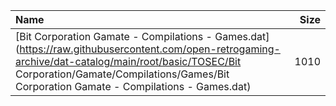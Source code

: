 |Name|Size|
|:---|---:|
|[Bit Corporation Gamate - Compilations - Games.dat](https://raw.githubusercontent.com/open-retrogaming-archive/dat-catalog/main/root/basic/TOSEC/Bit Corporation/Gamate/Compilations/Games/Bit Corporation Gamate - Compilations - Games.dat)|1010|
